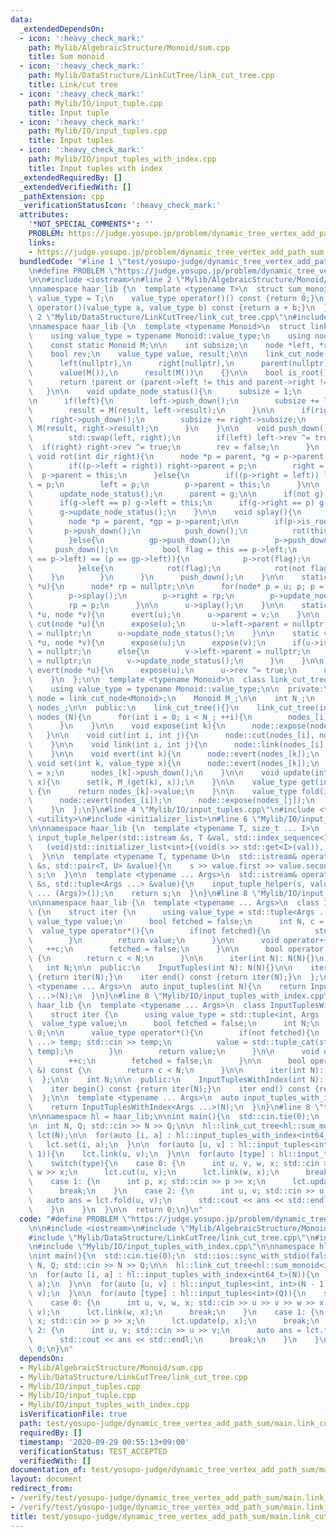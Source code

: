 ```yaml
---
data:
  _extendedDependsOn:
  - icon: ':heavy_check_mark:'
    path: Mylib/AlgebraicStructure/Monoid/sum.cpp
    title: Sum monoid
  - icon: ':heavy_check_mark:'
    path: Mylib/DataStructure/LinkCutTree/link_cut_tree.cpp
    title: Link/cut tree
  - icon: ':heavy_check_mark:'
    path: Mylib/IO/input_tuple.cpp
    title: Input tuple
  - icon: ':heavy_check_mark:'
    path: Mylib/IO/input_tuples.cpp
    title: Input tuples
  - icon: ':heavy_check_mark:'
    path: Mylib/IO/input_tuples_with_index.cpp
    title: Input tuples with index
  _extendedRequiredBy: []
  _extendedVerifiedWith: []
  _pathExtension: cpp
  _verificationStatusIcon: ':heavy_check_mark:'
  attributes:
    '*NOT_SPECIAL_COMMENTS*': ''
    PROBLEM: https://judge.yosupo.jp/problem/dynamic_tree_vertex_add_path_sum
    links:
    - https://judge.yosupo.jp/problem/dynamic_tree_vertex_add_path_sum
  bundledCode: "#line 1 \"test/yosupo-judge/dynamic_tree_vertex_add_path_sum/main.link_cut_tree.test.cpp\"\
    \n#define PROBLEM \"https://judge.yosupo.jp/problem/dynamic_tree_vertex_add_path_sum\"\
    \n\n#include <iostream>\n#line 2 \"Mylib/AlgebraicStructure/Monoid/sum.cpp\"\n\
    \nnamespace haar_lib {\n  template <typename T>\n  struct sum_monoid {\n    using\
    \ value_type = T;\n    value_type operator()() const {return 0;}\n    value_type\
    \ operator()(value_type a, value_type b) const {return a + b;}\n  };\n}\n#line\
    \ 2 \"Mylib/DataStructure/LinkCutTree/link_cut_tree.cpp\"\n#include <vector>\n\
    \nnamespace haar_lib {\n  template <typename Monoid>\n  struct link_cut_node {\n\
    \    using value_type = typename Monoid::value_type;\n    using node = link_cut_node;\n\
    \    const static Monoid M;\n\n    int subsize;\n    node *left, *right, *parent;\n\
    \    bool rev;\n    value_type value, result;\n\n    link_cut_node():\n      subsize(1),\n\
    \      left(nullptr),\n      right(nullptr),\n      parent(nullptr),\n      rev(false),\n\
    \      value(M()),\n      result(M())\n    {}\n\n    bool is_root() const {\n\
    \      return !parent or (parent->left != this and parent->right != this);\n \
    \   }\n\n    void update_node_status(){\n      subsize = 1;\n      result = value;\n\
    \n      if(left){\n        left->push_down();\n        subsize += left->subsize;\n\
    \        result = M(result, left->result);\n      }\n\n      if(right){\n    \
    \    right->push_down();\n        subsize += right->subsize;\n        result =\
    \ M(result, right->result);\n      }\n    }\n\n    void push_down(){\n      if(rev){\n\
    \        std::swap(left, right);\n        if(left) left->rev ^= true;\n      \
    \  if(right) right->rev ^= true;\n        rev = false;\n      }\n    }\n\n   \
    \ void rot(int dir_right){\n      node *p = parent, *g = p->parent;\n\n      if(dir_right){\n\
    \        if((p->left = right)) right->parent = p;\n        right = p;\n      \
    \  p->parent = this;\n      }else{\n        if((p->right = left)) left->parent\
    \ = p;\n        left = p;\n        p->parent = this;\n      }\n\n      p->update_node_status();\n\
    \      update_node_status();\n      parent = g;\n\n      if(not g) return;\n\n\
    \      if(g->left == p) g->left = this;\n      if(g->right == p) g->right = this;\n\
    \      g->update_node_status();\n    }\n\n    void splay(){\n      while(not is_root()){\n\
    \        node *p = parent, *gp = p->parent;\n\n        if(p->is_root()){\n   \
    \       p->push_down();\n          push_down();\n          rot(this == p->left);\n\
    \        }else{\n          gp->push_down();\n          p->push_down();\n     \
    \     push_down();\n          bool flag = this == p->left;\n          if((this\
    \ == p->left) == (p == gp->left)){\n            p->rot(flag);\n            rot(flag);\n\
    \          }else{\n            rot(flag);\n            rot(not flag);\n      \
    \    }\n        }\n      }\n      push_down();\n    }\n\n    static void expose(node\
    \ *u){\n      node* rp = nullptr;\n\n      for(node* p = u; p; p = p->parent){\n\
    \        p->splay();\n        p->right = rp;\n        p->update_node_status();\n\
    \        rp = p;\n      }\n\n      u->splay();\n    }\n\n    static void link(node\
    \ *u, node *v){\n      evert(u);\n      u->parent = v;\n    }\n\n    static void\
    \ cut(node *u){\n      expose(u);\n      u->left->parent = nullptr;\n      u->left\
    \ = nullptr;\n      u->update_node_status();\n    }\n\n    static void cut(node\
    \ *u, node *v){\n      expose(u);\n      expose(v);\n      if(u->is_root()) u->parent\
    \ = nullptr;\n      else{\n        v->left->parent = nullptr;\n        v->left\
    \ = nullptr;\n        v->update_node_status();\n      }\n    }\n\n    static void\
    \ evert(node *u){\n      expose(u);\n      u->rev ^= true;\n      u->push_down();\n\
    \    }\n  };\n\n  template <typename Monoid>\n  class link_cut_tree {\n  public:\n\
    \    using value_type = typename Monoid::value_type;\n\n  private:\n    using\
    \ node = link_cut_node<Monoid>;\n    Monoid M_;\n\n    int N_;\n    std::vector<node*>\
    \ nodes_;\n\n  public:\n    link_cut_tree(){}\n    link_cut_tree(int N): N_(N),\
    \ nodes_(N){\n      for(int i = 0; i < N_; ++i){\n        nodes_[i] = new node();\n\
    \      }\n    }\n\n    void expose(int k){\n      node::expose(nodes_[k]);\n \
    \   }\n\n    void cut(int i, int j){\n      node::cut(nodes_[i], nodes_[j]);\n\
    \    }\n\n    void link(int i, int j){\n      node::link(nodes_[i], nodes_[j]);\n\
    \    }\n\n    void evert(int k){\n      node::evert(nodes_[k]);\n    }\n\n   \
    \ void set(int k, value_type x){\n      node::evert(nodes_[k]);\n      nodes_[k]->value\
    \ = x;\n      nodes_[k]->push_down();\n    }\n\n    void update(int k, value_type\
    \ x){\n      set(k, M_(get(k), x));\n    }\n\n    value_type get(int k) const\
    \ {\n      return nodes_[k]->value;\n    }\n\n    value_type fold(int i, int j){\n\
    \      node::evert(nodes_[i]);\n      node::expose(nodes_[j]);\n      return nodes_[j]->result;\n\
    \    }\n  };\n}\n#line 4 \"Mylib/IO/input_tuples.cpp\"\n#include <tuple>\n#include\
    \ <utility>\n#include <initializer_list>\n#line 6 \"Mylib/IO/input_tuple.cpp\"\
    \n\nnamespace haar_lib {\n  template <typename T, size_t ... I>\n  static void\
    \ input_tuple_helper(std::istream &s, T &val, std::index_sequence<I ...>){\n \
    \   (void)std::initializer_list<int>{(void(s >> std::get<I>(val)), 0) ...};\n\
    \  }\n\n  template <typename T, typename U>\n  std::istream& operator>>(std::istream\
    \ &s, std::pair<T, U> &value){\n    s >> value.first >> value.second;\n    return\
    \ s;\n  }\n\n  template <typename ... Args>\n  std::istream& operator>>(std::istream\
    \ &s, std::tuple<Args ...> &value){\n    input_tuple_helper(s, value, std::make_index_sequence<sizeof\
    \ ... (Args)>());\n    return s;\n  }\n}\n#line 8 \"Mylib/IO/input_tuples.cpp\"\
    \n\nnamespace haar_lib {\n  template <typename ... Args>\n  class InputTuples\
    \ {\n    struct iter {\n      using value_type = std::tuple<Args ...>;\n     \
    \ value_type value;\n      bool fetched = false;\n      int N, c = 0;\n\n    \
    \  value_type operator*(){\n        if(not fetched){\n          std::cin >> value;\n\
    \        }\n        return value;\n      }\n\n      void operator++(){\n     \
    \   ++c;\n        fetched = false;\n      }\n\n      bool operator!=(iter &) const\
    \ {\n        return c < N;\n      }\n\n      iter(int N): N(N){}\n    };\n\n \
    \   int N;\n\n  public:\n    InputTuples(int N): N(N){}\n\n    iter begin() const\
    \ {return iter(N);}\n    iter end() const {return iter(N);}\n  };\n\n  template\
    \ <typename ... Args>\n  auto input_tuples(int N){\n    return InputTuples<Args\
    \ ...>(N);\n  }\n}\n#line 8 \"Mylib/IO/input_tuples_with_index.cpp\"\n\nnamespace\
    \ haar_lib {\n  template <typename ... Args>\n  class InputTuplesWithIndex {\n\
    \    struct iter {\n      using value_type = std::tuple<int, Args ...>;\n    \
    \  value_type value;\n      bool fetched = false;\n      int N;\n      int c =\
    \ 0;\n\n      value_type operator*(){\n        if(not fetched){\n          std::tuple<Args\
    \ ...> temp; std::cin >> temp;\n          value = std::tuple_cat(std::make_tuple(c),\
    \ temp);\n        }\n        return value;\n      }\n\n      void operator++(){\n\
    \        ++c;\n        fetched = false;\n      }\n\n      bool operator!=(iter\
    \ &) const {\n        return c < N;\n      }\n\n      iter(int N): N(N){}\n  \
    \  };\n\n    int N;\n\n  public:\n    InputTuplesWithIndex(int N): N(N){}\n\n\
    \    iter begin() const {return iter(N);}\n    iter end() const {return iter(N);}\n\
    \  };\n\n  template <typename ... Args>\n  auto input_tuples_with_index(int N){\n\
    \    return InputTuplesWithIndex<Args ...>(N);\n  }\n}\n#line 8 \"test/yosupo-judge/dynamic_tree_vertex_add_path_sum/main.link_cut_tree.test.cpp\"\
    \n\nnamespace hl = haar_lib;\n\nint main(){\n  std::cin.tie(0);\n  std::ios::sync_with_stdio(false);\n\
    \n  int N, Q; std::cin >> N >> Q;\n\n  hl::link_cut_tree<hl::sum_monoid<int64_t>>\
    \ lct(N);\n\n  for(auto [i, a] : hl::input_tuples_with_index<int64_t>(N)){\n \
    \   lct.set(i, a);\n  }\n\n  for(auto [u, v] : hl::input_tuples<int, int>(N -\
    \ 1)){\n    lct.link(u, v);\n  }\n\n  for(auto [type] : hl::input_tuples<int>(Q)){\n\
    \    switch(type){\n    case 0: {\n      int u, v, w, x; std::cin >> u >> v >>\
    \ w >> x;\n      lct.cut(u, v);\n      lct.link(w, x);\n      break;\n    }\n\
    \    case 1: {\n      int p, x; std::cin >> p >> x;\n      lct.update(p, x);\n\
    \      break;\n    }\n    case 2: {\n      int u, v; std::cin >> u >> v;\n   \
    \   auto ans = lct.fold(u, v);\n      std::cout << ans << std::endl;\n      break;\n\
    \    }\n    }\n  }\n\n  return 0;\n}\n"
  code: "#define PROBLEM \"https://judge.yosupo.jp/problem/dynamic_tree_vertex_add_path_sum\"\
    \n\n#include <iostream>\n#include \"Mylib/AlgebraicStructure/Monoid/sum.cpp\"\n\
    #include \"Mylib/DataStructure/LinkCutTree/link_cut_tree.cpp\"\n#include \"Mylib/IO/input_tuples.cpp\"\
    \n#include \"Mylib/IO/input_tuples_with_index.cpp\"\n\nnamespace hl = haar_lib;\n\
    \nint main(){\n  std::cin.tie(0);\n  std::ios::sync_with_stdio(false);\n\n  int\
    \ N, Q; std::cin >> N >> Q;\n\n  hl::link_cut_tree<hl::sum_monoid<int64_t>> lct(N);\n\
    \n  for(auto [i, a] : hl::input_tuples_with_index<int64_t>(N)){\n    lct.set(i,\
    \ a);\n  }\n\n  for(auto [u, v] : hl::input_tuples<int, int>(N - 1)){\n    lct.link(u,\
    \ v);\n  }\n\n  for(auto [type] : hl::input_tuples<int>(Q)){\n    switch(type){\n\
    \    case 0: {\n      int u, v, w, x; std::cin >> u >> v >> w >> x;\n      lct.cut(u,\
    \ v);\n      lct.link(w, x);\n      break;\n    }\n    case 1: {\n      int p,\
    \ x; std::cin >> p >> x;\n      lct.update(p, x);\n      break;\n    }\n    case\
    \ 2: {\n      int u, v; std::cin >> u >> v;\n      auto ans = lct.fold(u, v);\n\
    \      std::cout << ans << std::endl;\n      break;\n    }\n    }\n  }\n\n  return\
    \ 0;\n}\n"
  dependsOn:
  - Mylib/AlgebraicStructure/Monoid/sum.cpp
  - Mylib/DataStructure/LinkCutTree/link_cut_tree.cpp
  - Mylib/IO/input_tuples.cpp
  - Mylib/IO/input_tuple.cpp
  - Mylib/IO/input_tuples_with_index.cpp
  isVerificationFile: true
  path: test/yosupo-judge/dynamic_tree_vertex_add_path_sum/main.link_cut_tree.test.cpp
  requiredBy: []
  timestamp: '2020-09-29 00:55:13+09:00'
  verificationStatus: TEST_ACCEPTED
  verifiedWith: []
documentation_of: test/yosupo-judge/dynamic_tree_vertex_add_path_sum/main.link_cut_tree.test.cpp
layout: document
redirect_from:
- /verify/test/yosupo-judge/dynamic_tree_vertex_add_path_sum/main.link_cut_tree.test.cpp
- /verify/test/yosupo-judge/dynamic_tree_vertex_add_path_sum/main.link_cut_tree.test.cpp.html
title: test/yosupo-judge/dynamic_tree_vertex_add_path_sum/main.link_cut_tree.test.cpp
---
```

